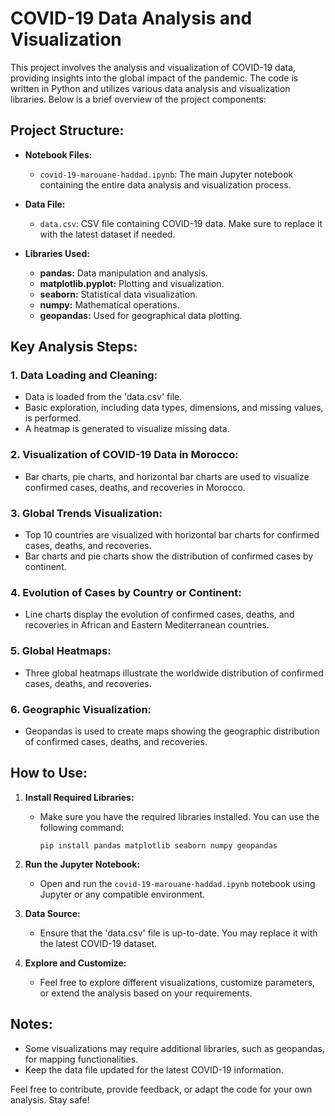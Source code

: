 # COVID-19 Data Analysis and Visualization

This project involves the analysis and visualization of COVID-19 data, providing insights into the global impact of the pandemic. The code is written in Python and utilizes various data analysis and visualization libraries. Below is a brief overview of the project components:

## Project Structure:
 
- **Notebook Files:**
  - `covid-19-marouane-haddad.ipynb`: The main Jupyter notebook containing the entire data analysis and visualization process.
  
- **Data File:**
  - `data.csv`: CSV file containing COVID-19 data. Make sure to replace it with the latest dataset if needed.

- **Libraries Used:** 
  - **pandas:** Data manipulation and analysis.
  - **matplotlib.pyplot:** Plotting and visualization.
  - **seaborn:** Statistical data visualization.
  - **numpy:** Mathematical operations.
  - **geopandas:** Used for geographical data plotting.

## Key Analysis Steps:

### 1. Data Loading and Cleaning:
   - Data is loaded from the 'data.csv' file.
   - Basic exploration, including data types, dimensions, and missing values, is performed.
   - A heatmap is generated to visualize missing data.

### 2. Visualization of COVID-19 Data in Morocco:
   - Bar charts, pie charts, and horizontal bar charts are used to visualize confirmed cases, deaths, and recoveries in Morocco.

### 3. Global Trends Visualization:
   - Top 10 countries are visualized with horizontal bar charts for confirmed cases, deaths, and recoveries.
   - Bar charts and pie charts show the distribution of confirmed cases by continent.

### 4. Evolution of Cases by Country or Continent:
   - Line charts display the evolution of confirmed cases, deaths, and recoveries in African and Eastern Mediterranean countries.

### 5. Global Heatmaps:
   - Three global heatmaps illustrate the worldwide distribution of confirmed cases, deaths, and recoveries.

### 6. Geographic Visualization: 
   - Geopandas is used to create maps showing the geographic distribution of confirmed cases, deaths, and recoveries.

## How to Use:

1. **Install Required Libraries:**
   - Make sure you have the required libraries installed. You can use the following command:
     ```
     pip install pandas matplotlib seaborn numpy geopandas
     ```

2. **Run the Jupyter Notebook:**
   - Open and run the `covid-19-marouane-haddad.ipynb` notebook using Jupyter or any compatible environment.

3. **Data Source:**
   - Ensure that the 'data.csv' file is up-to-date. You may replace it with the latest COVID-19 dataset.

4. **Explore and Customize:**
   - Feel free to explore different visualizations, customize parameters, or extend the analysis based on your requirements.

## Notes:
- Some visualizations may require additional libraries, such as geopandas, for mapping functionalities.
- Keep the data file updated for the latest COVID-19 information.

Feel free to contribute, provide feedback, or adapt the code for your own analysis. Stay safe!
